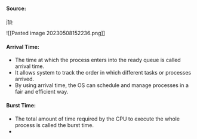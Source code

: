 #### Source:
[jtp](https://www.javatpoint.com/os-various-time-related-to-the-process)

![[Pasted image 20230508152236.png]]


#### Arrival Time:

* The time at which the process enters into the ready queue is called arrival time.
* It allows system to track the order in which different tasks or processes arrived.
* By using arrival time, the OS can schedule and manage processes in a fair and efficient way.

#### Burst Time:

* The total amount of time required by the CPU to execute the whole process is called the burst time.
* 